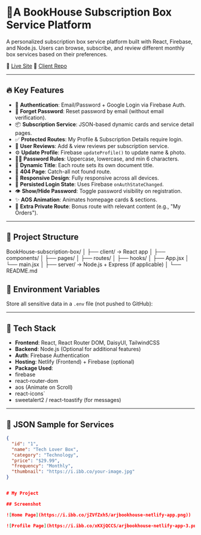 # 🎁A BookHouse Subscription Box Service Platform

A personalized subscription box service platform built with React, Firebase, and Node.js. Users can browse, subscribe, and review different monthly box services based on their preferences.

🔴 [Live Site](https://arjbookhouse.netlify.app/)
🔵 [Client Repo](https://github.com/arjsabbir88/Lily)

---

## 🔥 Key Features

- 🔐 **Authentication**: Email/Password + Google Login via Firebase Auth.
- 🧠 **Forget Password**: Reset password by email (without email verification).
- 📦 **Subscription Service**: JSON-based dynamic cards and service detail pages.
- ✅ **Protected Routes**: My Profile & Subscription Details require login.
- 💬 **User Reviews**: Add & view reviews per subscription service.
- ⚙️ **Update Profile**: Firebase `updateProfile()` to update name & photo.
- 🕵️‍♂️ **Password Rules**: Uppercase, lowercase, and min 6 characters.
- 🧭 **Dynamic Title**: Each route sets its own document title.
- 🎯 **404 Page**: Catch-all not found route.
- 🎨 **Responsive Design**: Fully responsive across all devices.
- 🔄 **Persisted Login State**: Uses Firebase `onAuthStateChanged`.
- 👁️ **Show/Hide Password**: Toggle password visibility on registration.
- ✨ **AOS Animation**: Animates homepage cards & sections.
- 🧪 **Extra Private Route**: Bonus route with relevant content (e.g., "My Orders").

---

## 📂 Project Structure

BookHouse-subscription-box/
│
├── client/ → React app
│ ├── components/
│ ├── pages/
│ ├── routes/
│ ├── hooks/
│ ├── App.jsx
│ └── main.jsx
│
├── server/ → Node.js + Express (if applicable)
│
└── README.md


## 🔐 Environment Variables

Store all sensitive data in a `.env` file (not pushed to GitHub):




---

## 🧩 Tech Stack

- **Frontend**: React, React Router DOM, DaisyUI, TailwindCSS
- **Backend**: Node.js (Optional for additional features)
- **Auth**: Firebase Authentication
- **Hosting**: Netlify (Frontend) + Firebase (optional)
- **Package Used**:
- firebase
- react-router-dom
- aos (Animate on Scroll)
- react-icons`
- sweetalert2 / react-toastify (for messages)

---

## 📝 JSON Sample for Services

```json
{
  "id": "1",
  "name": "Tech Lover Box",
  "category": "Technology",
  "price": "$29.99",
  "frequency": "Monthly",
  "thumbnail": "https://i.ibb.co/your-image.jpg"
}


# My Project

## Screenshot

![Home Page](https://i.ibb.co/jZVfZxh5/arjbookhouse-netlify-app.png))

![Profile Page](https://i.ibb.co/xKXjQCCS/arjbookhouse-netlify-app-3.png)


